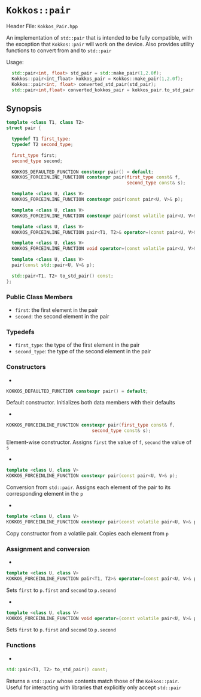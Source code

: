 # `Kokkos::pair`

Header File: `Kokkos_Pair.hpp`

An implementation of `std::pair` that is intended to be fully compatible, with the exception that `Kokkos::pair` will work on the device. Also provides utility functions to convert from and to `std::pair`

Usage: 
  ```c++
    std::pair<int, float> std_pair = std::make_pair(1,2.0f); 
    Kokkos::pair<int_float> kokkos_pair = Kokkos::make_pair(1,2.0f);
    Kokkos::pair<int, float> converted_std_pair(std_pair);
    std::pair<int,float> converted_kokkos_pair = kokkos_pair.to_std_pair();
  ```

## Synopsis 
  ```c++
  template <class T1, class T2>
  struct pair {

    typedef T1 first_type;
    typedef T2 second_type;

    first_type first;
    second_type second;
  
    KOKKOS_DEFAULTED_FUNCTION constexpr pair() = default;
    KOKKOS_FORCEINLINE_FUNCTION constexpr pair(first_type const& f,
                                               second_type const& s);
  
    template <class U, class V>
    KOKKOS_FORCEINLINE_FUNCTION constexpr pair(const pair<U, V>& p);
  
    template <class U, class V>
    KOKKOS_FORCEINLINE_FUNCTION constexpr pair(const volatile pair<U, V>& p);
  
    template <class U, class V>
    KOKKOS_FORCEINLINE_FUNCTION pair<T1, T2>& operator=(const pair<U, V>& p);
  
    template <class U, class V>
    KOKKOS_FORCEINLINE_FUNCTION void operator=(const volatile pair<U, V>& p) volatile;
  
    template <class U, class V>
    pair(const std::pair<U, V>& p);
  
    std::pair<T1, T2> to_std_pair() const;
  };
  ```

### Public Class Members

  * `first`: the first element in the pair
  * `second`: the second element in the pair


### Typedefs
   
  * `first_type`: the type of the first element in the pair
  * `second_type`: the type of the second element in the pair

### Constructors

  * 
  ```c++ 
  KOKKOS_DEFAULTED_FUNCTION constexpr pair() = default;
  ```

  Default constructor. Initializes both data members with their defaults

  * 
  ```c++
  KOKKOS_FORCEINLINE_FUNCTION constexpr pair(first_type const& f,
                                  second_type const& s);
  ```

  Element-wise constructor. Assigns `first` the value of `f`, `second` the value of `s` 

  * 
  ```c++
  template <class U, class V>
  KOKKOS_FORCEINLINE_FUNCTION constexpr pair(const pair<U, V>& p);
  ``` 
      
  Conversion from `std::pair`. Assigns each element of the pair to its corresponding element in the `p`

  * 
  ```c++
  template <class U, class V>
  KOKKOS_FORCEINLINE_FUNCTION constexpr pair(const volatile pair<U, V>& p);
  ```
     
  Copy constructor from a volatile pair. Copies each element from `p` 

### Assignment and conversion

  * 
  ```c++
  template <class U, class V>
  KOKKOS_FORCEINLINE_FUNCTION pair<T1, T2>& operator=(const pair<U, V>& p);
  ```

Sets `first` to `p.first` and `second` to `p.second` 
 
  * 
  ```c++ 
  template <class U, class V>
  KOKKOS_FORCEINLINE_FUNCTION void operator=(const volatile pair<U, V>& p) volatile;
  ```
  
  Sets `first` to `p.first` and `second` to `p.second` 


  ### Functions

  * 
  ```c++
  std::pair<T1, T2> to_std_pair() const;
  ```

  Returns a `std::pair` whose contents match those of the `Kokkos::pair`. Useful for interacting with libraries that explicitly only accept `std::pair`
